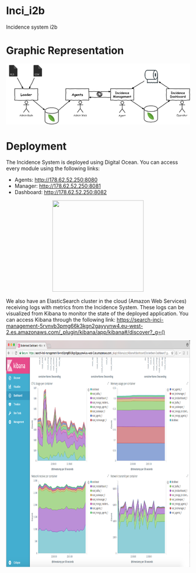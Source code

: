 # Inci_i2b
Incidence system i2b

# Graphic Representation
![Modules Diagram](img/diagram.png)

# Deployment
The Incidence System is deployed using Digital Ocean. You can access every module using the following links:
* Agents: http://178.62.52.250:8080
* Manager: http://178.62.52.250:8081
* Dashboard: http://178.62.52.250:8082

<p align="center"><img src="https://upload.wikimedia.org/wikipedia/commons/thumb/f/ff/DigitalOcean_logo.svg/2000px-DigitalOcean_logo.svg.png" height="250" width="250" ></p>

We also have an ElasticSearch cluster in the cloud (Amazon Web Services) receiving logs with metrics from the Incidence System. These logs can be visualized from Kibana to monitor the state of the deployed application. You can access Kibana through the following link: https://search-inci-management-5rvnvb3pmg66k3kgn2gayyynw4.eu-west-2.es.amazonaws.com/_plugin/kibana/app/kibana#/discover?_g=()
<p align="center"><img src="./img/kibana.png" height="620" width="840" ></p>
